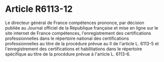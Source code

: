 # Article R6113-12

Le directeur général de France compétences prononce, par décision publiée au Journal officiel de la République française et
mise en ligne sur le site internet de France compétences, l'enregistrement des certifications professionnelles dans le
répertoire national des certifications professionnelles au titre de la procédure prévue au II de l'article L. 6113-5 et
l'enregistrement des certifications et habilitations dans le répertoire spécifique au titre de la procédure prévue à
l'article L. 6113-6.

